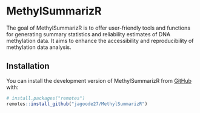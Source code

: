 
<!-- README.md is generated from README.Rmd. Please edit that file -->

# MethylSummarizR

<!-- badges: start -->

<!-- badges: end -->

The goal of MethylSummarizR is to offer user-friendly tools and
functions for generating summary statistics and reliability estimates of
DNA methylation data. It aims to enhance the accessibility and
reproducibility of methylation data analysis.

## Installation

You can install the development version of MethylSummarizR from
[GitHub](https://github.com/) with:

``` r
# install.packages("remotes")
remotes::install_github("jagoode27/MethylSummarizR")
```
